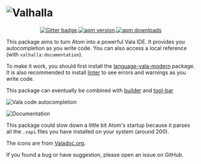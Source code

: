 # ![Valhalla](https://raw.githubusercontent.com/Bat41/valhalla/master/valhalla.png)

<p align="center">
  <a href="https://gitter.im/valhalla-chat/Lobby">
    <img align="center" alt="Gitter badge" src="https://img.shields.io/gitter/room/valhalla-chat/Lobby.svg?style=flat-square"/>
  </a>

  <a href="https://atom.io/packages/valhalla">
    <img align="center" alt="apm version" src="https://img.shields.io/apm/v/valhalla.svg?style=flat-square" />
  </a>

  <a href="https://atom.io/packages/valhalla">
    <img align="center" alt="apm downloads" src="https://img.shields.io/apm/dm/valhalla.svg?style=flat-square" />
  </a>
</p>

This package aims to turn Atom into a powerful Vala IDE. It provides you autocompletion as you write code. You can also access a local reference (with `valhalla:documentation`).

To make it work, you should first install the [language-vala-modern](https://atom.io/packages/language-vala-modern) package. It is also recommended to install [linter](https://atom.io/packages/linter) to see errors and warnings as you write code.

This package can eventually be combined with [builder](https://atom.io/packages/builder) and [tool-bar](https://atom.io/packages/tool-bar)

![Vala code autocompletion](https://raw.githubusercontent.com/Bat41/valhalla/master/autocomplete.png)

![Documentation](https://raw.githubusercontent.com/Bat41/valhalla/master/doc.png)

This package could slow down a little bit Atom's startup because it parses all the `.vapi` files you have installed on your system (around 200).

The icons are from [Valadoc.org](http://valadoc.org).

If you found a bug or have suggestion, please open an issue on GitHub.
